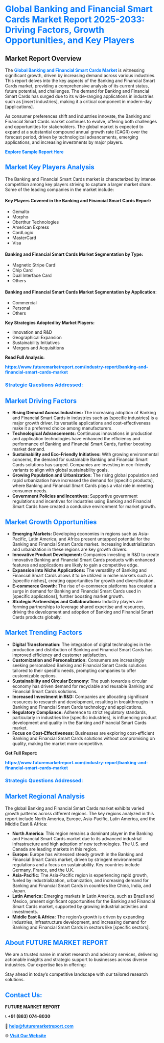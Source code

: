 <h1 style="color: #007BFF;">Global Banking and Financial Smart Cards Market Report 2025-2033: Driving Factors, Growth Opportunities, and Key Players</h1>

<section id="overview">
<h2>Market Report Overview</h2>
<p>The <a href="https://www.futuremarketreport.com/industry-report/banking-and-financial-smart-cards-market" style="color: #007BFF; text-decoration: none;"><strong>Global Banking and Financial Smart Cards Market</strong></a> is witnessing significant growth, driven by increasing demand across various industries. This report delves into the key aspects of the Banking and Financial Smart Cards market, providing a comprehensive analysis of its current status, future potential, and challenges. The demand for Banking and Financial Smart Cards has surged due to its wide-ranging applications in industries such as [insert industries], making it a critical component in modern-day [applications].</p>
<p>As consumer preferences shift and industries innovate, the Banking and Financial Smart Cards market continues to evolve, offering both challenges and opportunities for stakeholders. The global market is expected to expand at a substantial compound annual growth rate (CAGR) over the forecast period, driven by technological advancements, emerging applications, and increasing investments by major players.</p>
</section>

<section id="overview">
<p><a href="https://www.futuremarketreport.com/request-sample/reportId=63991" style="color: #007BFF; text-decoration: none;"><strong>Explore Sample Report Here</strong></a></p>
</section>

<section id="key-players">
<h2 style="color: #007BFF;">Market Key Players Analysis</h2>
<p>The Banking and Financial Smart Cards market is characterized by intense competition among key players striving to capture a larger market share. Some of the leading companies in the market include:</p>
<h4>Key Players Covered in the Banking and Financial Smart Cards Report:</h4>
<ul><li>Gemalto</li><li>Morpho</li><li>Oberthur Technologies</li><li>American Express</li><li>CardLogix</li><li>MasterCard</li><li>Visa</li></ul>
<h4>Banking and Financial Smart Cards Market Segmentation by Type:</h4>
<ul><li>Magnetic Stripe Card</li><li>Chip Card</li><li>Dual Interface Card</li><li>Others</li></ul>

<h4>Banking and Financial Smart Cards Market Segmentation by Application:</h4>
<ul><li>Commercial</li><li>Personal</li><li>Others</li></ul>
<p><strong>Key Strategies Adopted by Market Players:</strong></p>
<ul>
<li>Innovation and R&D</li>
<li>Geographical Expansion</li>
<li>Sustainability Initiatives</li>
<li>Mergers and Acquisitions</li>
</ul>
</section>

<section>
<p><strong>Read Full Analysis: </strong></p><a href="https://www.futuremarketreport.com/industry-report/banking-and-financial-smart-cards-market" style="color: #007BFF; text-decoration: none;"><strong>https://www.futuremarketreport.com/industry-report/banking-and-financial-smart-cards-market</strong></a>
<h3 style="color: #007BFF;">Strategic Questions Addressed:</h3>
</section>

<section id="driving-factors">
<h2 style="color: #007BFF;">Market Driving Factors</h2>
<ul>
<li><strong>Rising Demand Across Industries:</strong> The increasing adoption of Banking and Financial Smart Cards in industries such as [specific industries] is a major growth driver. Its versatile applications and cost-effectiveness make it a preferred choice among manufacturers.</li>
<li><strong>Technological Advancements:</strong> Continuous innovations in production and application technologies have enhanced the efficiency and performance of Banking and Financial Smart Cards, further boosting market demand.</li>
<li><strong>Sustainability and Eco-Friendly Initiatives:</strong> With growing environmental concerns, the demand for sustainable Banking and Financial Smart Cards solutions has surged. Companies are investing in eco-friendly variants to align with global sustainability goals.</li>
<li><strong>Growing Population and Urbanization:</strong> The rising global population and rapid urbanization have increased the demand for [specific products], where Banking and Financial Smart Cards plays a vital role in meeting consumer needs.</li>
<li><strong>Government Policies and Incentives:</strong> Supportive government regulations and incentives for industries using Banking and Financial Smart Cards have created a conducive environment for market growth.</li>
</ul>
</section>

<section id="growth-opportunities">
<h2 style="color: #007BFF;">Market Growth Opportunities</h2>
<ul>
<li><strong>Emerging Markets:</strong> Developing economies in regions such as Asia-Pacific, Latin America, and Africa present untapped potential for the Banking and Financial Smart Cards market. Increasing industrialization and urbanization in these regions are key growth drivers.</li>
<li><strong>Innovative Product Development:</strong> Companies investing in R&D to create innovative Banking and Financial Smart Cards products with enhanced features and applications are likely to gain a competitive edge.</li>
<li><strong>Expansion into Niche Applications:</strong> The versatility of Banking and Financial Smart Cards allows it to be utilized in niche markets such as [specific niches], creating opportunities for growth and diversification.</li>
<li><strong>E-commerce Growth:</strong> The rise of e-commerce platforms has created a surge in demand for Banking and Financial Smart Cards used in [specific applications], further boosting market growth.</li>
<li><strong>Strategic Partnerships and Collaborations:</strong> Industry players are forming partnerships to leverage shared expertise and resources, driving the development and adoption of Banking and Financial Smart Cards products globally.</li>
</ul>
</section>

<section id="trending-factors">
<h2 style="color: #007BFF;">Market Trending Factors</h2>
<ul>
<li><strong>Digital Transformation:</strong> The integration of digital technologies in the production and distribution of Banking and Financial Smart Cards has improved efficiency and customer satisfaction.</li>
<li><strong>Customization and Personalization:</strong> Consumers are increasingly seeking personalized Banking and Financial Smart Cards solutions tailored to their specific needs, prompting companies to offer customizable options.</li>
<li><strong>Sustainability and Circular Economy:</strong> The push towards a circular economy has driven demand for recyclable and reusable Banking and Financial Smart Cards solutions.</li>
<li><strong>Increased Investment in R&D:</strong> Companies are allocating significant resources to research and development, resulting in breakthroughs in Banking and Financial Smart Cards technology and applications.</li>
<li><strong>Regulatory Compliance:</strong> Adherence to strict regulatory standards, particularly in industries like [specific industries], is influencing product development and quality in the Banking and Financial Smart Cards market.</li>
<li><strong>Focus on Cost-Effectiveness:</strong> Businesses are exploring cost-efficient Banking and Financial Smart Cards solutions without compromising on quality, making the market more competitive.</li>
</ul>
</section>

<section>
<p><strong>Get Full Report: </strong></p><a href="https://www.futuremarketreport.com/industry-report/banking-and-financial-smart-cards-market" style="color: #007BFF; text-decoration: none;"><strong>https://www.futuremarketreport.com/industry-report/banking-and-financial-smart-cards-market</strong></a>
<h3 style="color: #007BFF;">Strategic Questions Addressed:</h3>
</section>


<section id="regional-analysis">
<h2 style="color: #007BFF;">Market Regional Analysis</h2>
<p>The global Banking and Financial Smart Cards market exhibits varied growth patterns across different regions. The key regions analyzed in this report include North America, Europe, Asia-Pacific, Latin America, and the Middle East & Africa:</p>
<ul>
<li><strong>North America:</strong> This region remains a dominant player in the Banking and Financial Smart Cards market due to its advanced industrial infrastructure and high adoption of new technologies. The U.S. and Canada are leading markets in this region.</li>
<li><strong>Europe:</strong> Europe has witnessed steady growth in the Banking and Financial Smart Cards market, driven by stringent environmental regulations and a focus on sustainability. Key countries include Germany, France, and the U.K.</li>
<li><strong>Asia-Pacific:</strong> The Asia-Pacific region is experiencing rapid growth, fueled by industrialization, urbanization, and increasing demand for Banking and Financial Smart Cards in countries like China, India, and Japan.</li>
<li><strong>Latin America:</strong> Emerging markets in Latin America, such as Brazil and Mexico, present significant opportunities for the Banking and Financial Smart Cards market, supported by growing industrial activities and investments.</li>
<li><strong>Middle East & Africa:</strong> The region’s growth is driven by expanding industries, infrastructure development, and increasing demand for Banking and Financial Smart Cards in sectors like [specific sectors].</li>
</ul>
</section>

<footer>
<h2 style="color: #007BFF;">About FUTURE MARKET REPORT</h2>
<p>We are a trusted name in market research and advisory services, delivering actionable insights and strategic support to businesses across diverse industries. Our expertise lies in offering:</p>

<p>Stay ahead in today’s competitive landscape with our tailored research solutions.</p>

<h2 style="color: #007BFF;">Contact Us:</h2>
<p><strong>FUTURE MARKET REPORT</strong></p>
<p>📞 <strong>+91 (883) 074-8030</strong></p>
<p>📧 <strong><a href="mailto:help@futuremarketreport.com" style="color: #007BFF;">help@futuremarketreport.com</a></strong></p>
<p>🌐 <strong><a href="https://www.futuremarketreport.com/" style="color: #007BFF;">Visit Our Website</a></strong></p>
</footer>